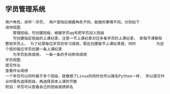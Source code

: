 ## 学员管理系统
    用户角色，讲师＼学员， 用户登陆后根据角色不同，能做的事情不同，分别如下
    讲师视图
    　　管理班级，可创建班级，根据学员qq号把学员加入班级
    　　可创建指定班级的上课纪录，注意一节上课纪录对应多条学员的上课纪录， 即每节课都有整班学员上， 为了纪录每位学员的学习成绩，需在创建每节上课纪录是，同时         为这个班的每位学员创建一条上课纪录
    　　为学员批改成绩， 一条一条的手动修改成绩
    学员视图
    提交作业
    查看作业成绩
    一个学员可以同时属于多个班级，就像报了Linux的同时也可以报名Python一样， 所以提交作业时需先选择班级，再选择具体上课的节数
    附加：学员可以查看自己的班级成绩排名

